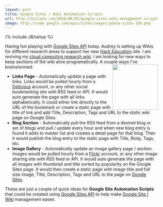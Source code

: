 ```yaml
---
layout: post
title: Google Sites / Wiki Automation Scripts
url: http://kinlane.com/2010/06/05/google-sites-wiki-management-scripts/
image: http://code.google.com/apis/sites/images/gdata-sites-150.png
---
```

{% include JB/setup %}
<p>
     Having fun playing with <a href="http://code.google.com/apis/sites/">Google Sites API</a> today. Audrey is setting up Wikis for different research areas to support her new <a href="http://www.hackeducation.com/">Hack Education</a> site. I am reviving my <a href="http://cloud.kinlane.com">cloud computing research wiki</a>. I am looking for new ways to keep sections of the wiki alive programatically. A couple ways I've brainstormed:<img class="alignnone c1" title="Google Sites" src="http://code.google.com/apis/sites/images/gdata-sites-150.png" alt="" width="150" height="150" align="right" />
</p>
<ul class="mainlist">
     <li>
          <strong>Links Page</strong> - Automatically update a page with links. Links would be pulled hourly from a <a href="http://delicious.com/">Delicious</a> account, or any other social bookmarking site with RSS feed or API. It would auto generate the page with all links alphabetically. It could either link directly to the URL of the bookmark or create a static page with title of link and add Title, Description, Tags and URL to the static wiki page on Google Sites.
     </li>
     <li>
          <strong>Blog Section</strong> - Automatically pull the RSS feed from a desired blog or set of blogs and pull / update every hour and when new blog entry is found it adds to master list and creates a detail page for that blog. Then it would publish the blog entry to the static page with Title, Body, Tags, etc.
     </li>
     <li>
          <strong>Image Gallery</strong> - Automatically update an image gallery page / section. Images would be pulled hourly from a <a href="http://www.flickr.com">Flickr</a> account, or any other image sharing site with RSS feed or API. It would auto generate the page with all images with thumbnail and title sorted by popularity on the Google Sites page. It would then create a static page with image title and full size image, Title, Description, Tags and URL to the page on <a href="http://sites.google.com">Google Sites</a>.
     </li>
</ul>
<p>
     These are just a couple of quick ideas for <strong>Google Site Automation Scripts</strong> that could be created using <a href="http://code.google.com/apis/sites/">Google Sites API</a> to help make <a href="http://sites.google.com">Google Site / Wiki</a> management easier.
</p>
